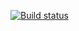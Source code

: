 [![Build status](https://ci.appveyor.com/api/projects/status/vrg221a4dj9xphu3?svg=true)](https://ci.appveyor.com/project/Evstafa/bdd)